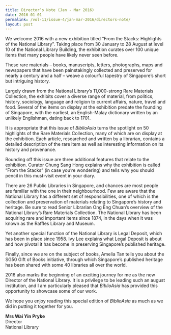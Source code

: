 ```yaml
---
title: Director’s Note (Jan - Mar 2016)
date: 2016-01-01
permalink: /vol-11/issue-4/jan-mar-2016/directors-note/
layout: post
---
```

We welcome 2016 with a new exhibition titled “From the Stacks: Highlights of the National Library”. Taking place from 30 January to 28 August at level 10 of the National Library Building, the exhibition curates over 100 unique items that many people have likely never seen before.

These rare materials – books, manuscripts, letters, photographs, maps and newspapers that have been painstakingly collected and preserved for nearly a century and a half – weave a colourful tapestry of Singapore’s short but intriguing history.

Largely drawn from the National Library’s 11,000-strong Rare Materials Collection, the exhibits cover a diverse range of material, from politics, history, sociology, language and religion to current affairs, nature, travel and food. Several of the items on display at the exhibition predate the founding of Singapore, with the earliest, an English-Malay dictionary written by an unlikely Englishman, dating back to 1701. 

It is appropriate that this issue of *BiblioAsia* turns the spotlight on 50 highlights of the Rare Materials Collection, many of which are on display at the exhibition. Each article, researched and written by a librarian, contains a detailed description of the rare item as well as interesting information on its history and provenance.

Rounding off this issue are three additional features that relate to the exhibition. Curator Chung Sang Hong explains why the exhibition is called “From the Stacks” (in case you’re wondering) and tells why you should pencil in this must-visit event in your diary.

There are 26 Public Libraries in Singapore, and chances are most people are familiar with the one in their neighbourhood. Few are aware that the National Library has a different set of responsibilities, one of which is the collection and preservation of materials relating to Singapore’s history and heritage. Be sure to read Senior Librarian Ong Eng Chuan’s overview of the National Library’s Rare Materials Collection. The National Library has been acquiring rare and important items since 1874, in the days when it was known as the Raffles Library and Museum.

Yet another special function of the National Library is Legal Deposit, which has been in place since 1958. Ivy Lee explains what Legal Deposit is about and how pivotal it has become in preserving Singapore’s published heritage.

Finally, since we are on the subject of books, Amelia Tan tells you about the SG50 Gift of Books initiative, through which Singapore’s published heritage has been shared with some 40 libraries all over the world. 

2016 also marks the beginning of an exciting journey for me as the new Director of the National Library. It is a privilege to be leading such an august institution, and I am particularly pleased that *BiblioAsia* has provided this opportunity to showcase some of our work.

We hope you enjoy reading this special edition of *BiblioAsia* as much as we did in putting it together for you.

<b>Mrs Wai Yin Pryke</b><br>
Director<br>
National Library